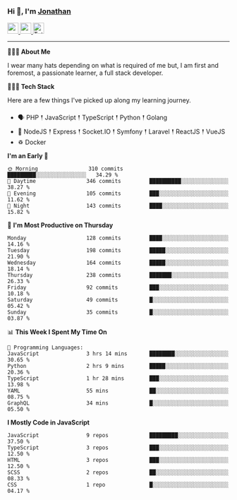 ### Hi 👋, I'm [Jonathan](https://jonathan-d.ch) 

<p>
  <a href="https://www.linkedin.com/in/jdebetaz">
    <img src="https://img.shields.io/badge/linkedin-%230077B5.svg?&style=for-the-badge&logo=linkedin&logoColor=white" height=25>
  </a>
  <a href="https://www.instagram.com/jdebetaz/">
    <img src="https://img.shields.io/badge/instagram-%23E4405F.svg?&style=for-the-badge&logo=instagram&logoColor=white" height=25>
  </a>
  <a href="https://wakatime.com/@5c95ead1-71ee-4ecc-9a32-6c2b293dd432">
    <img src="https://wakatime.com/badge/user/5c95ead1-71ee-4ecc-9a32-6c2b293dd432.svg?style=for-the-badge" height=25 alt="Total time coded since Aug 23 2019" />
  </a>
</p>

-------

**🙋🏻‍♂️ About Me** 

<p>I wear many hats depending on what is required of me but, I am first and foremost, a passionate learner, a full stack developer.</p>

**👨🏻‍💻 Tech Stack** 

<p>Here are a few things I've picked up along my learning journey.</p>

- 🗣 PHP 𒑰 JavaScript 𒑰 TypeScript 𒑰 Python 𒑰 Golang
- 🎒 NodeJS 𒑰 Express 𒑰 Socket.IO 𒑰 Symfony 𒑰 Laravel 𒑰 ReactJS 𒑰 VueJS
- ♽ Docker

<!--START_SECTION:waka-->
**I'm an Early 🐤** 

```text
🌞 Morning                310 commits         █████████░░░░░░░░░░░░░░░░   34.29 % 
🌆 Daytime                346 commits         ██████████░░░░░░░░░░░░░░░   38.27 % 
🌃 Evening                105 commits         ███░░░░░░░░░░░░░░░░░░░░░░   11.62 % 
🌙 Night                  143 commits         ████░░░░░░░░░░░░░░░░░░░░░   15.82 % 
```
📅 **I'm Most Productive on Thursday** 

```text
Monday                   128 commits         ████░░░░░░░░░░░░░░░░░░░░░   14.16 % 
Tuesday                  198 commits         █████░░░░░░░░░░░░░░░░░░░░   21.90 % 
Wednesday                164 commits         █████░░░░░░░░░░░░░░░░░░░░   18.14 % 
Thursday                 238 commits         ███████░░░░░░░░░░░░░░░░░░   26.33 % 
Friday                   92 commits          ███░░░░░░░░░░░░░░░░░░░░░░   10.18 % 
Saturday                 49 commits          █░░░░░░░░░░░░░░░░░░░░░░░░   05.42 % 
Sunday                   35 commits          █░░░░░░░░░░░░░░░░░░░░░░░░   03.87 % 
```


📊 **This Week I Spent My Time On** 

```text
💬 Programming Languages: 
JavaScript               3 hrs 14 mins       ████████░░░░░░░░░░░░░░░░░   30.65 % 
Python                   2 hrs 9 mins        █████░░░░░░░░░░░░░░░░░░░░   20.36 % 
TypeScript               1 hr 28 mins        ███░░░░░░░░░░░░░░░░░░░░░░   13.98 % 
YAML                     55 mins             ██░░░░░░░░░░░░░░░░░░░░░░░   08.75 % 
GraphQL                  34 mins             █░░░░░░░░░░░░░░░░░░░░░░░░   05.50 % 
```

**I Mostly Code in JavaScript** 

```text
JavaScript               9 repos             █████████░░░░░░░░░░░░░░░░   37.50 % 
TypeScript               3 repos             ███░░░░░░░░░░░░░░░░░░░░░░   12.50 % 
HTML                     3 repos             ███░░░░░░░░░░░░░░░░░░░░░░   12.50 % 
SCSS                     2 repos             ██░░░░░░░░░░░░░░░░░░░░░░░   08.33 % 
CSS                      1 repo              █░░░░░░░░░░░░░░░░░░░░░░░░   04.17 % 
```




<!--END_SECTION:waka-->
